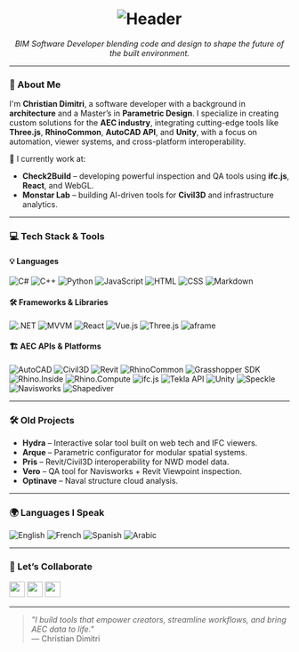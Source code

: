<h1 align="center">
  <img src="https://github.com/user-attachments/assets/3d2d1750-d5fe-4c1a-9542-e7d29e18888f" alt="Header" />
</h1>


<p align="center">
  <em>BIM Software Developer blending code and design to shape the future of the built environment.</em>
</p>


---

### 👋 About Me

I'm **Christian Dimitri**, a software developer with a background in **architecture** and a Master’s in **Parametric Design**. I specialize in creating custom solutions for the **AEC industry**, integrating cutting-edge tools like **Three.js**, **RhinoCommon**, **AutoCAD API**, and **Unity**, with a focus on automation, viewer systems, and cross-platform interoperability.

🚀 I currently work at:

- **Check2Build** – developing powerful inspection and QA tools using **ifc.js**, **React**, and WebGL.
- **Monstar Lab** – building AI-driven tools for **Civil3D** and infrastructure analytics.

---

### 💻 Tech Stack & Tools

#### 💡 Languages
![C#](https://img.shields.io/badge/C%23-239120?style=flat&logo=c-sharp&logoColor=white)
![C++](https://img.shields.io/badge/C%2B%2B-00599C?style=flat&logo=cplusplus&logoColor=white)
![Python](https://img.shields.io/badge/Python-3776AB?style=flat&logo=python&logoColor=white)
![JavaScript](https://img.shields.io/badge/JavaScript-F7DF1E?style=flat&logo=javascript&logoColor=black)
![HTML](https://img.shields.io/badge/HTML5-E34F26?style=flat&logo=html5&logoColor=white)
![CSS](https://img.shields.io/badge/CSS3-1572B6?style=flat&logo=css3&logoColor=white)
![Markdown](https://img.shields.io/badge/Markdown-000000?style=flat&logo=markdown&logoColor=white)

#### 🛠️ Frameworks & Libraries
![.NET](https://img.shields.io/badge/.NET-512BD4?style=flat&logo=dotnet&logoColor=white)
![MVVM](https://img.shields.io/badge/MVVM-0095D5?style=flat)
![React](https://img.shields.io/badge/React-20232A?style=flat&logo=react)
![Vue.js](https://img.shields.io/badge/Vue.js-4FC08D?style=flat&logo=vue.js&logoColor=white)
![Three.js](https://img.shields.io/badge/Three.js-000000?style=flat&logo=three.js)
![aframe](https://img.shields.io/badge/AFrame-EF2D5E?style=flat&logo=aframe)

#### 🏗️ AEC APIs & Platforms
![AutoCAD](https://img.shields.io/badge/AutoCAD_API-CC0000?style=flat&logo=autodesk&logoColor=white)
![Civil3D](https://img.shields.io/badge/Civil3D_API-0191D8?style=flat&logo=autodesk)
![Revit](https://img.shields.io/badge/Revit_API-006DB7?style=flat&logo=autodesk)
![RhinoCommon](https://img.shields.io/badge/RhinoCommon-8A6F34?style=flat&logo=rhinoceros)
![Grasshopper SDK](https://img.shields.io/badge/Grasshopper_SDK-6C8E4D?style=flat&logo=rhinoceros)
![Rhino.Inside](https://img.shields.io/badge/Rhino.Inside-222222?style=flat&logo=rhinoceros)
![Rhino.Compute](https://img.shields.io/badge/Rhino.Compute-005DAA?style=flat&logo=rhinocompute)
![ifc.js](https://img.shields.io/badge/ifc.js-000000?style=flat&logo=three.js)
![Tekla API](https://img.shields.io/badge/Tekla_Structures_API-FF8D00?style=flat&logo=tekla)
![Unity](https://img.shields.io/badge/Unity-000000?style=flat&logo=unity&logoColor=white)
![Speckle](https://img.shields.io/badge/Speckle-1B2741?style=flat&logo=specklesystems&logoColor=white)
![Navisworks](https://img.shields.io/badge/Navisworks-007AC9?style=flat&logo=autodesk&logoColor=white)
![Shapediver](https://img.shields.io/badge/Shapediver_API-FF7A16?style=flat)

---

### 🛠️ Old Projects

- **Hydra** – Interactive solar tool built on web tech and IFC viewers.
- **Arque** – Parametric configurator for modular spatial systems.
- **Pris** – Revit/Civil3D interoperability for NWD model data.
- **Vero** – QA tool for Navisworks + Revit Viewpoint inspection.
- **Optinave** – Naval structure cloud analysis.

---

### 🌍 Languages I Speak

![English](https://img.shields.io/badge/English-native?style=flat)
![French](https://img.shields.io/badge/French-fluent?style=flat)
![Spanish](https://img.shields.io/badge/Spanish-fluent?style=flat)
![Arabic](https://img.shields.io/badge/Arabic-native?style=flat)

---

### 🤝 Let’s Collaborate

<p align="left">
  <a href="https://linkedin.com/in/chrisdimitri" target="_blank"><img src="https://img.shields.io/badge/LinkedIn-0077B5?logo=linkedin&logoColor=white" height="28"></a>
  <a href="https://chrisdimi.me" target="_blank"><img src="https://img.shields.io/badge/Portfolio-000000?logo=google-chrome&logoColor=white" height="28"></a>
  <a href="mailto:christian.j.dimitrii@gmail.com"><img src="https://img.shields.io/badge/Email-D14836?logo=gmail&logoColor=white" height="28"></a>
</p>

---

> _"I build tools that empower creators, streamline workflows, and bring AEC data to life."_  
> — Christian Dimitri
